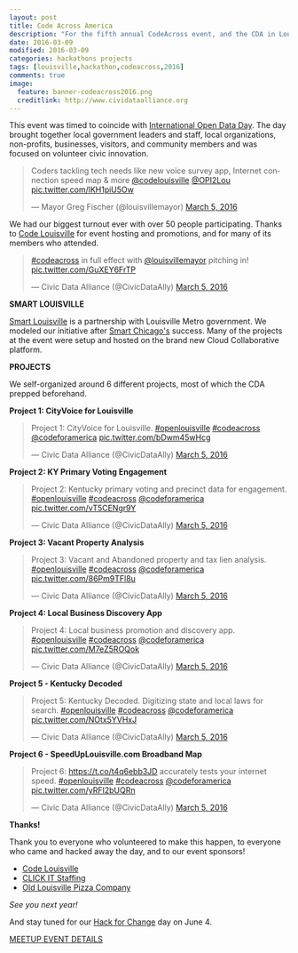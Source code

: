 ```yaml
---
layout: post
title: Code Across America
description: "For the fifth annual CodeAcross event, and the CDA in Louisville participated. CodeAcross is a weekend of civic hacking events around the world. It is timed to coincide with International Open Data Day."
date: 2016-03-09
modified: 2016-03-09
categories: hackathons projects
tags: [louisville,hackathon,codeacross,2016]
comments: true
image:
  feature: banner-codeacross2016.png
  creditlink: http://www.cividataalliance.org
---
```


This event was timed to coincide with [International Open Data Day](http://opendataday.org/).  The day brought together local government leaders and staff, local organizations, non-profits, businesses, visitors, and community members and was focused on volunteer civic innovation.

<blockquote class="twitter-tweet" data-lang="en"><p lang="en" dir="ltr">Coders tackling tech needs like new voice survey app, Internet connection speed map &amp; more <a href="https://twitter.com/codelouisville">@codelouisville</a> <a href="https://twitter.com/OPI2Lou">@OPI2Lou</a> <a href="https://t.co/lKH1piU5Ow">pic.twitter.com/lKH1piU5Ow</a></p>&mdash; Mayor Greg Fischer (@louisvillemayor) <a href="https://twitter.com/louisvillemayor/status/706171180886134784">March 5, 2016</a></blockquote>

We had our biggest turnout ever with over 50 people participating. Thanks to [Code Louisville](http://www.codelouisville.org/) for event hosting and promotions, and for many of its members who attended.

<blockquote class="twitter-tweet" data-lang="en"><p lang="en" dir="ltr"><a href="https://twitter.com/hashtag/codeacross?src=hash">#codeacross</a> in full effect with <a href="https://twitter.com/louisvillemayor">@louisvillemayor</a> pitching in! <a href="https://t.co/GuXEY6FrTP">pic.twitter.com/GuXEY6FrTP</a></p>&mdash; Civic Data Alliance (@CivicDataAlly) <a href="https://twitter.com/CivicDataAlly/status/706161083803901952">March 5, 2016</a></blockquote>

**SMART LOUISVILLE**

[Smart Louisville](http://www.smartlouisville.com) is a partnership with Louisville Metro government.   We modeled our initiative after [Smart Chicago's](http://www.smartchicagocollaborative.org/) success.  Many of the projects at the event were setup and hosted on the brand new Cloud Collaborative platform.

**PROJECTS**

We self-organized around 6 different projects, most of which the CDA prepped beforehand.

**Project 1: CityVoice for Louisville**

<blockquote class="twitter-tweet" data-lang="en"><p lang="en" dir="ltr">Project 1: CityVoice for Louisville. <a href="https://twitter.com/hashtag/openlouisville?src=hash">#openlouisville</a> <a href="https://twitter.com/hashtag/codeacross?src=hash">#codeacross</a> <a href="https://twitter.com/codeforamerica">@codeforamerica</a> <a href="https://t.co/bDwm45wHcg">pic.twitter.com/bDwm45wHcg</a></p>&mdash; Civic Data Alliance (@CivicDataAlly) <a href="https://twitter.com/CivicDataAlly/status/706230339631489024">March 5, 2016</a></blockquote>


**Project 2: KY Primary Voting Engagement**

<blockquote class="twitter-tweet" data-lang="en"><p lang="en" dir="ltr">Project 2: Kentucky primary voting and precinct data for engagement. <a href="https://twitter.com/hashtag/openlouisville?src=hash">#openlouisville</a> <a href="https://twitter.com/hashtag/codeacross?src=hash">#codeacross</a> <a href="https://twitter.com/codeforamerica">@codeforamerica</a> <a href="https://t.co/vT5CENgr9Y">pic.twitter.com/vT5CENgr9Y</a></p>&mdash; Civic Data Alliance (@CivicDataAlly) <a href="https://twitter.com/CivicDataAlly/status/706230993955459072">March 5, 2016</a></blockquote>


**Project 3: Vacant Property Analysis**

<blockquote class="twitter-tweet" data-lang="en"><p lang="en" dir="ltr">Project 3: Vacant and Abandoned property and tax lien analysis. <a href="https://twitter.com/hashtag/openlouisville?src=hash">#openlouisville</a> <a href="https://twitter.com/hashtag/codeacross?src=hash">#codeacross</a> <a href="https://twitter.com/codeforamerica">@codeforamerica</a> <a href="https://t.co/86Pm9TFl8u">pic.twitter.com/86Pm9TFl8u</a></p>&mdash; Civic Data Alliance (@CivicDataAlly) <a href="https://twitter.com/CivicDataAlly/status/706231757033639936">March 5, 2016</a></blockquote>



**Project 4: Local Business Discovery App**

<blockquote class="twitter-tweet" data-lang="en"><p lang="en" dir="ltr">Project 4: Local business promotion and discovery app. <a href="https://twitter.com/hashtag/openlouisville?src=hash">#openlouisville</a> <a href="https://twitter.com/hashtag/codeacross?src=hash">#codeacross</a> <a href="https://twitter.com/codeforamerica">@codeforamerica</a> <a href="https://t.co/M7eZ5ROQok">pic.twitter.com/M7eZ5ROQok</a></p>&mdash; Civic Data Alliance (@CivicDataAlly) <a href="https://twitter.com/CivicDataAlly/status/706231928794566657">March 5, 2016</a></blockquote>


**Project 5 - Kentucky Decoded**


<blockquote class="twitter-tweet" data-lang="en"><p lang="en" dir="ltr">Project 5: Kentucky Decoded. Digitizing state and local laws for search. <a href="https://twitter.com/hashtag/openlouisville?src=hash">#openlouisville</a> <a href="https://twitter.com/hashtag/codeacross?src=hash">#codeacross</a> <a href="https://twitter.com/codeforamerica">@codeforamerica</a> <a href="https://t.co/NOtx5YVHxJ">pic.twitter.com/NOtx5YVHxJ</a></p>&mdash; Civic Data Alliance (@CivicDataAlly) <a href="https://twitter.com/CivicDataAlly/status/706232340905857024">March 5, 2016</a></blockquote>



**Project 6 - SpeedUpLouisville.com Broadband Map**

<blockquote class="twitter-tweet" data-lang="en"><p lang="en" dir="ltr">Project 6: <a href="https://t.co/t4q6ebb3JD">https://t.co/t4q6ebb3JD</a> accurately tests your internet speed. <a href="https://twitter.com/hashtag/openlouisville?src=hash">#openlouisville</a> <a href="https://twitter.com/hashtag/codeacross?src=hash">#codeacross</a> <a href="https://twitter.com/codeforamerica">@codeforamerica</a> <a href="https://t.co/yRFI2bUQRn">pic.twitter.com/yRFI2bUQRn</a></p>&mdash; Civic Data Alliance (@CivicDataAlly) <a href="https://twitter.com/CivicDataAlly/status/706234467216715776">March 5, 2016</a></blockquote>


**Thanks!**

Thank you to everyone who volunteered to make this happen, to everyone who came and hacked away the day, and to our event sponsors!

- [Code Louisville](http://www.codelouisville.org/)
- [CLICK IT Staffing](http://clickitstaffing.com/)
- [Old Louisville Pizza Company](https://www.facebook.com/Old-Louisville-Pizza-Company-350225461851587/)

*See you next year!*

And stay tuned for our [Hack for Change](http://www.civicdataalliance.org/national-day-of-civic-hacking-louisville/) day on June 4.

<a href="http://www.meetup.com/Louisville-Civic-Data-Alliance/events/228640160/" target="new" >MEETUP EVENT DETAILS</a>
